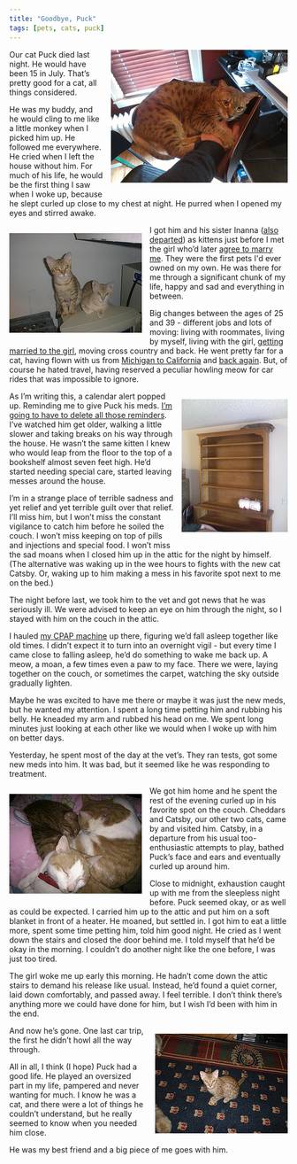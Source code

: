 ```yaml
---
title: "Goodbye, Puck"
tags: [pets, cats, puck]
---
```


<a style="position: block; float: right; margin: 0 0 1em 1em;"
href="https://www.flickr.com/photos/deusx/8453933354" title="Yes, i have a cat
bed attached to my desk by Les Orchard, on Flickr"><img src="/uploads/2015/puck/8453933354_a4c95d72a8_n.jpg" width="320" height="240" alt="Yes, i have a cat bed attached to my desk"></a>

Our cat Puck died last night. He would have been 15 in July. That’s pretty
good for a cat, all things considered.

<!--more-->

He was my buddy, and he would cling to me like a little monkey when I picked
him up. He followed me everywhere. He cried when I left the house without him.
For much of his life, he would be the first thing I saw when I woke up,
because he slept curled up close to my chest at night. He purred when I opened
my eyes and stirred awake.

<a style="position: block; float: left; margin: 1em 1em 1em 0;" href="https://www.flickr.com/photos/deusx/60975373" title="kitty-023 by Les Orchard, on Flickr"><img src="/uploads/2015/puck/60975373_1f12e7f98e_m.jpg" width="240" height="180" alt="kitty-023"></a>

I got him and his sister Inanna ([also
departed](https://twitter.com/lmorchard/status/29488656198)) as kittens just before I met
the girl who’d later [agree to marry
me](http://decafbad.com/blog/2005/06/17/were-engaged/). They were the first pets I'd ever
owned on my own. He was there for me through a significant chunk of my life,
happy and sad and everything in between. 

Big changes between the ages of 25
and 39 - different jobs and lots of moving: living with roommates, living by
myself, living with the girl, [getting married to the
girl](http://decafbad.com/blog/2006/06/09/wedding-day-is-today/), moving cross
country and back. He went pretty far for a cat, having flown with us from
[Michigan to
California](http://blog.lmorchard.com/2006/06/24/go-west-young-man/) and [back
again](http://decafbad.com/blog/2008/05/14/go-midwest-young-man/). But, of course he hated travel, having
reserved a peculiar howling meow for car rides that was impossible to ignore.

<a style="position: block; float: right; margin: 1em 0 1em 1em;" href="https://www.flickr.com/photos/deusx/2565869172" title="Cat atop shelf by Les Orchard, on Flickr"><img src="/uploads/2015/puck/2565869172_ce30a4b81c_m.jpg" width="192" height="240" alt="Cat atop shelf"></a>

As I’m writing this, a calendar alert popped up. Reminding me to give Puck his
meds. [I’m going to have to delete all those
reminders](https://twitter.com/lmorchard/status/588453681114185729). I’ve watched him get
older, walking a little slower and taking breaks on his way through the house.
He wasn’t the same kitten I knew who would leap from the floor to the top of a
bookshelf almost seven feet high. He’d started needing special care, started
leaving messes around the house.
 
I’m in a strange place of terrible sadness and yet relief and yet terrible
guilt over that relief. I’ll miss him, but I won’t miss the constant
vigilance to catch him before he soiled the couch. I won’t miss keeping on top
of pills and injections and special food. I won’t miss the sad moans when I
closed him up in the attic for the night by himself. (The alternative was
waking up in the wee hours to fights with the new cat Catsby. Or, waking up to
him making a mess in his favorite spot next to me on the bed.)

The night before last, we took him to the vet and got news that he was
seriously ill. We were advised to keep an eye on him through the night, so I
stayed with him on the couch in the attic.

I hauled [my CPAP
machine](http://blog.lmorchard.com/2004/12/03/if-you-snore-get-tested-for-sleep-apnea-now/) up there, figuring we’d fall asleep together like old
times. I didn’t expect it to turn into an overnight vigil - but every time I
came close to falling asleep, he’d do something to wake me back up. A meow, a
moan, a few times even a paw to my face. There we were, laying together on the
couch, or sometimes the carpet, watching the sky outside gradually lighten.

Maybe he was excited to have me there or maybe it was just the new meds, but
he wanted my attention. I spent a long time petting him and rubbing his belly.
He kneaded my arm and rubbed his head on me. We spent long minutes just
looking at each other like we would when I woke up with him on better days.

Yesterday, he spent most of the day at the vet’s. They ran tests, got some new
meds into him. It was bad, but it seemed like he was responding to treatment.

<a style="position: block; float: left; margin: 1em 1em 1em 0;" href="https://www.flickr.com/photos/deusx/16381807917" title="IMG_20150218_012414 by Les Orchard, on Flickr"><img src="/uploads/2015/puck/16381807917_d56aa3c0ee_m.jpg" width="240" height="180" alt="IMG_20150218_012414"></a>

We got him home and he spent the rest of the evening curled up in his favorite
spot on the couch. Cheddars and Catsby, our other two cats, came by and
visited him. Catsby, in a departure from his usual too-enthusiastic attempts
to play, bathed Puck’s face and ears and eventually curled up around him.

Close to midnight, exhaustion caught up with me from the sleepless night
before. Puck seemed okay, or as well as could be expected. I carried him up to
the attic and put him on a soft blanket in front of a heater. He moaned, but
settled in. I got him to eat a little more, spent some time petting him, told
him good night. He cried as I went down the stairs and closed the door behind
me. I told myself that he’d be okay in the morning. I couldn’t do another
night like the one before, I was just too tired.

The girl woke me up early this morning. He hadn’t come down the attic stairs
to demand his release like usual. Instead, he’d found a quiet corner, laid
down comfortably, and passed away. I feel terrible. I don’t think there’s
anything more we could have done for him, but I wish I’d been with him in the
end.

<a style="position: block; float: right; margin: 1em 0 1em 1em;" href="https://www.flickr.com/photos/deusx/60975477" title="kitty-020 by Les Orchard, on Flickr"><img src="/uploads/2015/puck/60975477_435d4be811_m.jpg" width="240" height="180" alt="kitty-020"></a>

And now he’s gone. One last car trip, the first he didn’t howl all the way
through.

All in all, I think (I hope) Puck had a good life. He played an oversized part
in my life, pampered and never wanting for much. I know he was a cat, and
there were a lot of things he couldn’t understand, but he really seemed to
know when you needed him close. 

He was my best friend and a big piece of me goes with him.

<!-- vim: set wrap wm=5 syntax=mkd textwidth=78: -->
